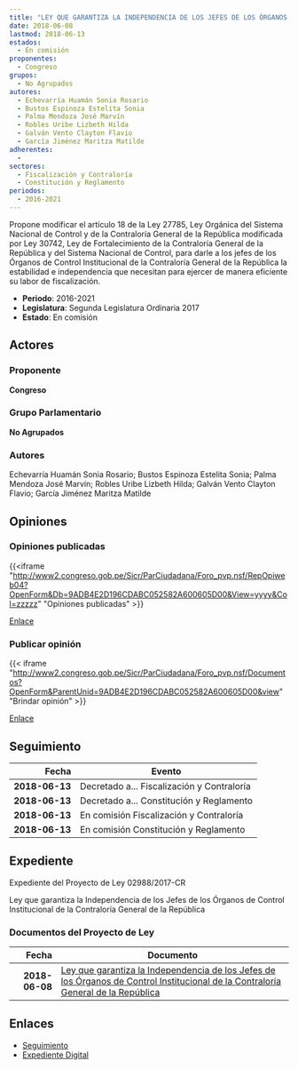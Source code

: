 ```yaml
---
title: "LEY QUE GARANTIZA LA INDEPENDENCIA DE LOS JEFES DE LOS ÓRGANOS DE CONTROL INSTITUCIONAL DE LA CONTRALORÍA GENERAL DE LA REPÚBLICA"
date: 2018-06-08
lastmod: 2018-06-13
estados: 
  - En comisión
proponentes: 
  - Congreso
grupos: 
  - No Agrupados
autores: 
  - Echevarría Huamán Sonia Rosario
  - Bustos Espinoza Estelita Sonia
  - Palma Mendoza José Marvín
  - Robles Uribe Lizbeth Hilda
  - Galván Vento Clayton Flavio
  - García Jiménez Maritza Matilde
adherentes: 
  - 
sectores: 
  - Fiscalización y Contraloría
  - Constitución y Reglamento
periodos: 
  - 2016-2021
---
```


Propone modificar el artículo 18 de la Ley 27785, Ley Orgánica del Sistema Nacional de Control y de la Contraloría General de la República modificada por Ley 30742, Ley de Fortalecimiento de la Contraloría General de la República y del Sistema Nacional de Control, para darle a los jefes de los Órganos de Control Institucional de la Contraloría General de la República la estabilidad e independencia que necesitan para ejercer de manera eficiente su labor de fiscalización.

- **Periodo**: 2016-2021
- **Legislatura**: Segunda Legislatura Ordinaria 2017
- **Estado**: En comisión

## Actores

### Proponente

**Congreso**

### Grupo Parlamentario

**No Agrupados**

### Autores

Echevarría Huamán Sonia Rosario; Bustos Espinoza Estelita Sonia; Palma Mendoza José Marvín; Robles Uribe Lizbeth Hilda; Galván Vento Clayton Flavio; García Jiménez Maritza Matilde


## Opiniones

### Opiniones publicadas

{{<iframe "http://www2.congreso.gob.pe/Sicr/ParCiudadana/Foro_pvp.nsf/RepOpiweb04?OpenForm&Db=9ADB4E2D196CDABC052582A600605D00&View=yyyy&Col=zzzzz" "Opiniones publicadas" >}}

[Enlace](http://www2.congreso.gob.pe/Sicr/ParCiudadana/Foro_pvp.nsf/RepOpiweb04?OpenForm&Db=9ADB4E2D196CDABC052582A600605D00&View=yyyy&Col=zzzzz)
### Publicar opinión

{{< iframe "http://www2.congreso.gob.pe/Sicr/ParCiudadana/Foro_pvp.nsf/Documentos?OpenForm&ParentUnid=9ADB4E2D196CDABC052582A600605D00&view" "Brindar opinión" >}}

[Enlace](http://www2.congreso.gob.pe/Sicr/ParCiudadana/Foro_pvp.nsf/Documentos?OpenForm&ParentUnid=9ADB4E2D196CDABC052582A600605D00&view)

## Seguimiento

| Fecha | Evento |
|------:|--------|
| **2018-06-13** | Decretado a... Fiscalización y Contraloría|
| **2018-06-13** | Decretado a... Constitución y Reglamento|
| **2018-06-13** | En comisión Fiscalización y Contraloría|
| **2018-06-13** | En comisión Constitución y Reglamento|


## Expediente

Expediente del Proyecto de Ley 02988/2017-CR

Ley que garantiza la Independencia de los Jefes de los Órganos de Control Institucional de la Contraloría General de la República


### Documentos del Proyecto de Ley

| Fecha | Documento |
|------:|--------|
| **2018-06-08** | [Ley que garantiza la Independencia de los Jefes de los Órganos de Control Institucional de la Contraloría General de la República](http://www.leyes.congreso.gob.pe/Documentos/2016_2021/Proyectos_de_Ley_y_de_Resoluciones_Legislativas/PL0298820180608.pdf) |

## Enlaces 

- [Seguimiento](http://www2.congreso.gob.pehttp://www2.congreso.gob.pe/Sicr/TraDocEstProc/CLProLey2016.nsf/f7fff46988ca05b1052578e100829cc7/7140d39ba5791cd4052582a60063ce07?OpenDocument)
- [Expediente Digital](http://www2.congreso.gob.pehttp://www2.congreso.gob.pe/Sicr/TraDocEstProc/CLProLey2016.nsf/f7fff46988ca05b1052578e100829cc7/7140d39ba5791cd4052582a60063ce07?OpenDocument&Click=05257FB7005EB655.eb71d0cf91d8294e05256cdf006b5706/$Body/0.1C6C)
